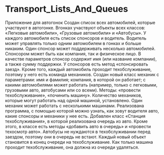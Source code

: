 # Transport_Lists_And_Queues
Приложение для автогонок 
Создан список всех автомобилей, которые участвуют в автогонке.
Вгонках участвуют объекты всех классов: «Легковые автомобили», «Грузовые автомобили» и «Автобусы».
У каждого автомобиля есть список спонсоров и водитель.
Водитель может управлять только одним автомобилем в гонках и больше никаким.
Один спонсор может поддерживать несколько автомобилей.
Спонсором может быть как компания, так и физическое лицо. В качестве параметров спонсор содержит имя (или название компании), а также сумму поддержки. У спонсоров есть метод «спонсировать заезд».
Кроме того, каждый автомобиль проходит техобслуживание, поэтому у него есть команда механиков.
Создан новый класс механик с параметрами:
имя и фамилия;
компания, в которой он работает;
с какими автомобилями может работать (например, только с легковыми, грузовыми авто, автобусами или со всеми).
Методы:
«провести техобслуживание»,
«починить машину».
Количество механиков, которые могут работать над одной машиной, установлено. Один механик может работать с несколькими машинами.
Реализована программа, с помощью которой можно узнать, как зовут водителя авто, какие спонсоры и механики у нее есть.
Добавлен класс «Станция техобслуживания», в которой реализована очередь из авто. Кроме этого, в классе есть методы «добавить авто в очередь» и «провести техосмотр авто».
Автобусы не нуждаются в техобслуживании перед заездом, поэтому они в очередь не встают.
Каждый новый объект становится в конец очереди на техобслуживание. Как только машина проходит техобслуживание, она должна из очереди удаляться.
